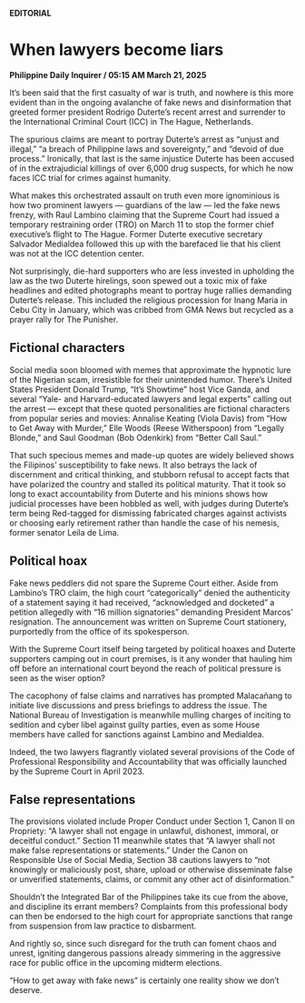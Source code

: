 **EDITORIAL**

# When lawyers become liars

****Philippine Daily Inquirer / 05:15 AM March 21, 2025****

It’s been said that the first casualty of war is truth, and nowhere is this more evident than in the ongoing avalanche of fake news and disinformation that greeted former president Rodrigo Duterte’s recent arrest and surrender to the International Criminal Court (ICC) in The Hague, Netherlands.

The spurious claims are meant to portray Duterte’s arrest as “unjust and illegal,” “a breach of Philippine laws and sovereignty,” and “devoid of due process.” Ironically, that last is the same injustice Duterte has been accused of in the extrajudicial killings of over 6,000 drug suspects, for which he now faces ICC trial for crimes against humanity.

What makes this orchestrated assault on truth even more ignominious is how two prominent lawyers — guardians of the law — led the fake news frenzy, with Raul Lambino claiming that the Supreme Court had issued a temporary restraining order (TRO) on March 11 to stop the former chief executive’s flight to The Hague. Former Duterte executive secretary Salvador Medialdea followed this up with the barefaced lie that his client was not at the ICC detention center.

Not surprisingly, die-hard supporters who are less invested in upholding the law as the two Duterte hirelings, soon spewed out a toxic mix of fake headlines and edited photographs meant to portray huge rallies demanding Duterte’s release. This included the religious procession for Inang Maria in Cebu City in January, which was cribbed from GMA News but recycled as a prayer rally for The Punisher.

## Fictional characters

Social media soon bloomed with memes that approximate the hypnotic lure of the Nigerian scam, irresistible for their unintended humor. There’s United States President Donald Trump, “It’s Showtime” host Vice Ganda, and several “Yale- and Harvard-educated lawyers and legal experts” calling out the arrest — except that these quoted personalities are fictional characters from popular series and movies: Annalise Keating (Viola Davis) from “How to Get Away with Murder,” Elle Woods (Reese Witherspoon) from “Legally Blonde,” and Saul Goodman (Bob Odenkirk) from “Better Call Saul.”

That such specious memes and made-up quotes are widely believed shows the Filipinos’ susceptibility to fake news. It also betrays the lack of discernment and critical thinking, and stubborn refusal to accept facts that have polarized the country and stalled its political maturity. That it took so long to exact accountability from Duterte and his minions shows how judicial processes have been hobbled as well, with judges during Duterte’s term being Red-tagged for dismissing fabricated charges against activists or choosing early retirement rather than handle the case of his nemesis, former senator Leila de Lima.

## Political hoax

Fake news peddlers did not spare the Supreme Court either. Aside from Lambino’s TRO claim, the high court “categorically” denied the authenticity of a statement saying it had received, “acknowledged and docketed” a petition allegedly with “16 million signatories” demanding President Marcos’ resignation. The announcement was written on Supreme Court stationery, purportedly from the office of its spokesperson. 

With the Supreme Court itself being targeted by political hoaxes and Duterte supporters camping out in court premises, is it any wonder that hauling him off before an international court beyond the reach of political pressure is seen as the wiser option?

The cacophony of false claims and narratives has prompted Malacañang to initiate live discussions and press briefings to address the issue. The National Bureau of Investigation is meanwhile mulling charges of inciting to sedition and cyber libel against guilty parties, even as some House members have called for sanctions against Lambino and Medialdea.

Indeed, the two lawyers flagrantly violated several provisions of the Code of Professional Responsibility and Accountability that was officially launched by the Supreme Court in April 2023.

## False representations

The provisions violated include Proper Conduct under Section 1, Canon II on Propriety: “A lawyer shall not engage in unlawful, dishonest, immoral, or deceitful conduct.” Section 11 meanwhile states that “A lawyer shall not make false representations or statements.” Under the Canon on Responsible Use of Social Media, Section 38 cautions lawyers to “not knowingly or maliciously post, share, upload or otherwise disseminate false or unverified statements, claims, or commit any other act of disinformation.”

Shouldn’t the Integrated Bar of the Philippines take its cue from the above, and discipline its errant members? Complaints from this professional body can then be endorsed to the high court for appropriate sanctions that range from suspension from law practice to disbarment.

And rightly so, since such disregard for the truth can foment chaos and unrest, igniting dangerous passions already simmering in the aggressive race for public office in the upcoming midterm elections.

“How to get away with fake news” is certainly one reality show we don’t deserve.